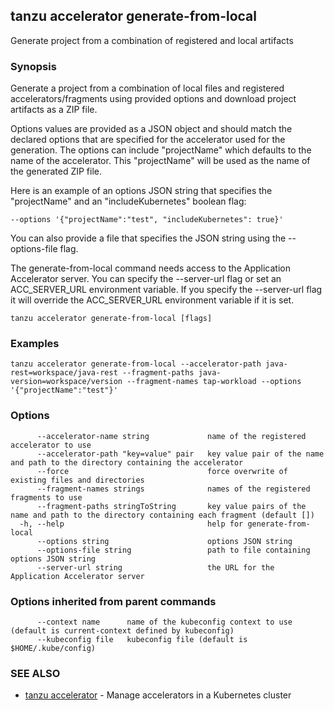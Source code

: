 ## tanzu accelerator generate-from-local

Generate project from a combination of registered and local artifacts

### Synopsis

Generate a project from a combination of local files and registered accelerators/fragments using provided 
options and download project artifacts as a ZIP file.

Options values are provided as a JSON object and should match the declared options that are specified for the
accelerator used for the generation. The options can include "projectName" which defaults to the name of the accelerator.
This "projectName" will be used as the name of the generated ZIP file.

Here is an example of an options JSON string that specifies the "projectName" and an "includeKubernetes" boolean flag:

    --options '{"projectName":"test", "includeKubernetes": true}'

You can also provide a file that specifies the JSON string using the --options-file flag.

The generate-from-local command needs access to the Application Accelerator server. You can specify the --server-url flag or set
an ACC_SERVER_URL environment variable. If you specify the --server-url flag it will override the ACC_SERVER_URL
environment variable if it is set.


```
tanzu accelerator generate-from-local [flags]
```

### Examples

```
tanzu accelerator generate-from-local --accelerator-path java-rest=workspace/java-rest --fragment-paths java-version=workspace/version --fragment-names tap-workload --options '{"projectName":"test"}'
```

### Options

```
      --accelerator-name string             name of the registered accelerator to use
      --accelerator-path "key=value" pair   key value pair of the name and path to the directory containing the accelerator
      --force                               force overwrite of existing files and directories
      --fragment-names strings              names of the registered fragments to use
      --fragment-paths stringToString       key value pairs of the name and path to the directory containing each fragment (default [])
  -h, --help                                help for generate-from-local
      --options string                      options JSON string
      --options-file string                 path to file containing options JSON string
      --server-url string                   the URL for the Application Accelerator server
```

### Options inherited from parent commands

```
      --context name      name of the kubeconfig context to use (default is current-context defined by kubeconfig)
      --kubeconfig file   kubeconfig file (default is $HOME/.kube/config)
```

### SEE ALSO

* [tanzu accelerator](tanzu_accelerator.md)	 - Manage accelerators in a Kubernetes cluster

